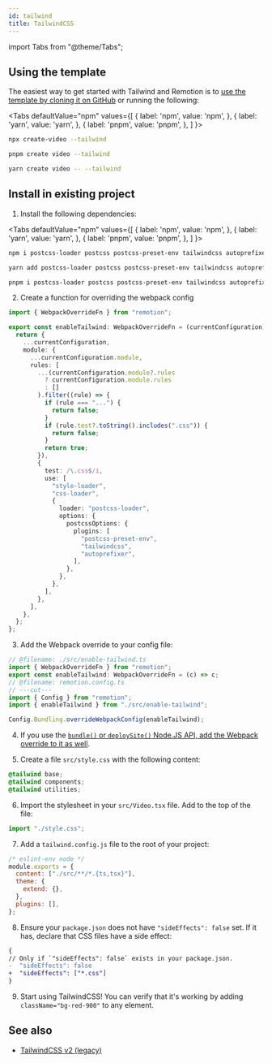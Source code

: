 ```yaml
---
id: tailwind
title: TailwindCSS
---
```


import Tabs from "@theme/Tabs";

## Using the template

The easiest way to get started with Tailwind and Remotion is to [use the template by cloning it on GitHub](https://github.com/remotion-dev/template-tailwind) or running the following:

<Tabs
defaultValue="npm"
values={[
{ label: 'npm', value: 'npm', },
{ label: 'yarn', value: 'yarn', },
{ label: 'pnpm', value: 'pnpm', },
]
}>
<TabItem value="npm">

```bash
npx create-video --tailwind
```

  </TabItem>
  <TabItem value="pnpm">

```bash
pnpm create video --tailwind
```

  </TabItem>

  <TabItem value="yarn">

```bash
yarn create video -- --tailwind
```

  </TabItem>

</Tabs>

## Install in existing project

1. Install the following dependencies:

<Tabs
defaultValue="npm"
values={[
{ label: 'npm', value: 'npm', },
{ label: 'yarn', value: 'yarn', },
{ label: 'pnpm', value: 'pnpm', },
]
}>
<TabItem value="npm">

```bash
npm i postcss-loader postcss postcss-preset-env tailwindcss autoprefixer
```

  </TabItem>

  <TabItem value="yarn">

```bash
yarn add postcss-loader postcss postcss-preset-env tailwindcss autoprefixer
```

  </TabItem>
  <TabItem value="pnpm">

```bash
pnpm i postcss-loader postcss postcss-preset-env tailwindcss autoprefixer
```

  </TabItem>
</Tabs>

2. Create a function for overriding the webpack config

```ts twoslash title="src/enable-tailwind.ts"
import { WebpackOverrideFn } from "remotion";

export const enableTailwind: WebpackOverrideFn = (currentConfiguration) => {
  return {
    ...currentConfiguration,
    module: {
      ...currentConfiguration.module,
      rules: [
        ...(currentConfiguration.module?.rules
          ? currentConfiguration.module.rules
          : []
        ).filter((rule) => {
          if (rule === "...") {
            return false;
          }
          if (rule.test?.toString().includes(".css")) {
            return false;
          }
          return true;
        }),
        {
          test: /\.css$/i,
          use: [
            "style-loader",
            "css-loader",
            {
              loader: "postcss-loader",
              options: {
                postcssOptions: {
                  plugins: [
                    "postcss-preset-env",
                    "tailwindcss",
                    "autoprefixer",
                  ],
                },
              },
            },
          ],
        },
      ],
    },
  };
};
```

3. Add the Webpack override to your config file:

```ts twoslash title="remotion.config.ts"
// @filename: ./src/enable-tailwind.ts
import { WebpackOverrideFn } from "remotion";
export const enableTailwind: WebpackOverrideFn = (c) => c;
// @filename: remotion.config.ts
// ---cut---
import { Config } from "remotion";
import { enableTailwind } from "./src/enable-tailwind";

Config.Bundling.overrideWebpackConfig(enableTailwind);
```

4. If you use the [`bundle()` or `deploySite()` Node.JS API, add the Webpack override to it as well](/docs/webpack#when-using-bundle-and-deploysite).

5. Create a file `src/style.css` with the following content:

```css title="src/style.css"
@tailwind base;
@tailwind components;
@tailwind utilities;
```

6. Import the stylesheet in your `src/Video.tsx` file. Add to the top of the file:

```js title="src/Video.tsx"
import "./style.css";
```

7.  Add a `tailwind.config.js` file to the root of your project:

```js title="tailwind.config.js"
/* eslint-env node */
module.exports = {
  content: ["./src/**/*.{ts,tsx}"],
  theme: {
    extend: {},
  },
  plugins: [],
};
```

8. Ensure your `package.json` does not have `"sideEffects": false` set. If it has, declare that CSS files have a side effect:

```diff title="package.json"
{
// Only if `"sideEffects": false` exists in your package.json.
-  "sideEffects": false
+  "sideEffects": ["*.css"]
}
```

9. Start using TailwindCSS! You can verify that it's working by adding `className="bg-red-900"` to any element.

## See also

- [TailwindCSS v2 (legacy)](/docs/tailwind-legacy)
